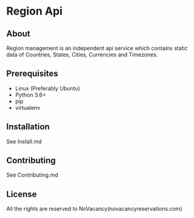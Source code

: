 Region Api
==========

## About

Region management is an independent api service which contains static data
of Countries, States, Cities, Currencies and Timezones.

## Prerequisites

- Linux (Preferably Ubuntu)
- Python 3.6+
- pip
- virtualenv

## Installation

See Install.md

## Contributing

See Contributing.md

## License

All the rights are reserved to NoVacancy(novacancyreservations.com)
